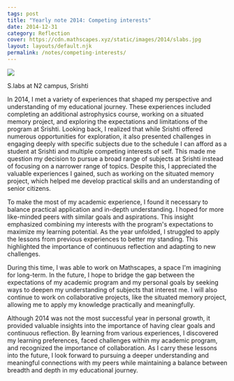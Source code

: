 ```yaml
---
tags: post
title: "Yearly note 2014: Competing interests"
date: 2014-12-31
category: Reflection
cover: https://cdn.mathscapes.xyz/static/images/2014/slabs.jpg
layout: layouts/default.njk
permalink: /notes/competing-interests/
--- 
```


<img src="https://cdn.mathscapes.xyz/static/images/2014/slabs.jpg"/>

S.labs at N2 campus, Srishti

In 2014, I met a variety of experiences that shaped my perspective and understanding of my educational journey. These experiences included completing an additional astrophysics course, working on a situated memory project, and exploring the expectations and limitations of the program at Srishti. Looking back, I realized that while Srishti offered numerous opportunities for exploration, it also presented challenges in engaging deeply with specific subjects due to the schedule I can afford as a student at Srishti and multiple competing interests of self. This made me question my decision to pursue a broad range of subjects at Srishti instead of focusing on a narrower range of topics. Despite this, I appreciated the valuable experiences I gained, such as working on the situated memory project, which helped me develop practical skills and an understanding of senior citizens.

To make the most of my academic experience, I found it necessary to balance practical application and in-depth understanding. I hoped for more like-minded peers with similar goals and aspirations. This insight emphasized combining my interests with the program's expectations to maximize my learning potential. As the year unfolded, I struggled to apply the lessons from previous experiences to better my standing. This highlighted the importance of continuous reflection and adapting to new challenges.

During this time, I was able to work on Mathscapes, a space I'm imagining for long-term. In the future, I hope to bridge the gap between the expectations of my academic program and my personal goals by seeking ways to deepen my understanding of subjects that interest me. I will also continue to work on collaborative projects, like the situated memory project, allowing me to apply my knowledge practically and meaningfully.

Although 2014 was not the most successful year in personal growth, it provided valuable insights into the importance of having clear goals and continuous reflection. By learning from various experiences, I discovered my learning preferences, faced challenges within my academic program, and recognized the importance of collaboration. As I carry these lessons into the future, I look forward to pursuing a deeper understanding and meaningful connections with my peers while maintaining a balance between breadth and depth in my educational journey.